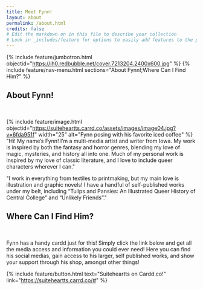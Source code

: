```yaml
---
title: Meet Fynn!
layout: about
permalink: /about.html
credits: false
# Edit the markdown on in this file to describe your collection
# Look in _includes/feature for options to easily add features to the page
---
```

{% include feature/jumbotron.html objectid="https://ih0.redbubble.net/cover.7213204.2400x600.jpg" %}
{% include feature/nav-menu.html sections="About Fynn!;Where Can I Find Him?" %}
## About Fynn!
<br>

{% include feature/image.html objectid="https://suiteheartts.carrd.co/assets/images/image04.jpg?v=6fda951f" width="25" alt="Fynn posing with his favorite iced coffee" %}
<br>
"Hi! My name’s Fynn!
I’m a multi-media artist and writer from Iowa. My work is inspired by both the fantasy and horror genres, blending my love of magic, mysteries, and history all into one. Much of my personal work is inspired by my love of classic literature, and I love to include queer characters wherever I can."

"I work in everything from textiles to printmaking, but my main love is illustration and graphic novels! I have a handful of self-published works under my belt, including “Tulips and Pansies: An Illustrated Queer History of Central College” and “Unlikely Friends”."
## Where Can I Find Him?
<br>

Fynn has a handy cardd just for this! Simply click the link below and get all the media access and information you could ever need! Here you can find his social medias, gain access to his larger, self published works, and show your support through his shop, amongst other things!
<br>

{% include feature/button.html text="Suiteheartts on Cardd.co!" link="https://suiteheartts.carrd.co/#" %}
